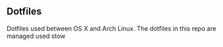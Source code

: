 Dotfiles
--
Dotfiles used between OS X and Arch Linux. The dotfiles in this repo are
managed used stow